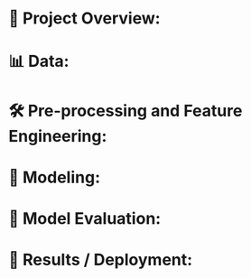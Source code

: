 # 🧠 Project Overview:

# 📊 Data:

# 🛠️ Pre-processing and Feature Engineering:

# 🤖 Modeling:

# 🧪 Model Evaluation:

# 🚀 Results / Deployment: